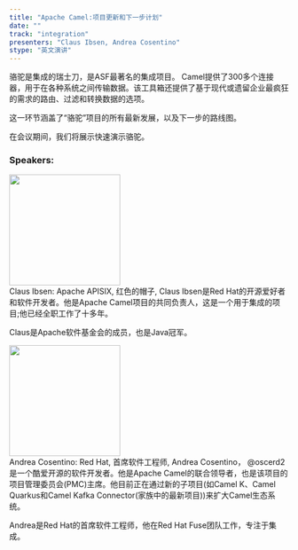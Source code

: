 ```yaml
---
title: "Apache Camel:项目更新和下一步计划"
date: "" 
track: "integration"
presenters: "Claus Ibsen, Andrea Cosentino"
stype: "英文演讲"
---
```

骆驼是集成的瑞士刀，是ASF最著名的集成项目。
Camel提供了300多个连接器，用于在各种系统之间传输数据。该工具箱还提供了基于现代或遗留企业最疯狂的需求的路由、过滤和转换数据的选项。

这一环节涵盖了“骆驼”项目的所有最新发展，以及下一步的路线图。

在会议期间，我们将展示快速演示骆驼。
 ### Speakers: 
 <img src="images/speaker/1141.png" width="200" /><br>Claus Ibsen: Apache APISIX, 红色的帽子, Claus Ibsen是Red Hat的开源爱好者和软件开发者。他是Apache Camel项目的共同负责人，这是一个用于集成的项目;他已经全职工作了十多年。

Claus是Apache软件基金会的成员，也是Java冠军。

 <img src="images/speaker/1141_2.png" width="200" /><br>Andrea Cosentino: Red Hat, 首席软件工程师, Andrea Cosentino， @oscerd2是一个酷爱开源的软件开发者。他是Apache Camel的联合领导者，也是该项目的项目管理委员会(PMC)主席。他目前正在通过新的子项目(如Camel K、Camel Quarkus和Camel Kafka Connector(家族中的最新项目))来扩大Camel生态系统。
 
 Andrea是Red Hat的首席软件工程师，他在Red Hat Fuse团队工作，专注于集成。

 